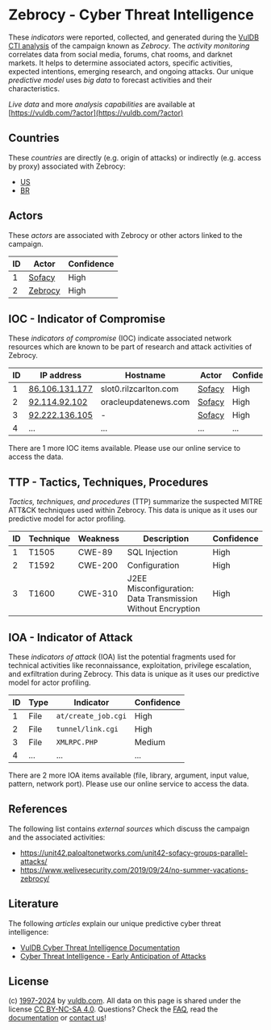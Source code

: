 # Zebrocy - Cyber Threat Intelligence

These _indicators_ were reported, collected, and generated during the [VulDB CTI analysis](https://vuldb.com/?kb.cti) of the campaign known as _Zebrocy_. The _activity monitoring_ correlates data from social media, forums, chat rooms, and darknet markets. It helps to determine associated actors, specific activities, expected intentions, emerging research, and ongoing attacks. Our unique _predictive model_ uses _big data_ to forecast activities and their characteristics.

_Live data_ and more _analysis capabilities_ are available at [https://vuldb.com/?actor](https://vuldb.com/?actor)

## Countries

These _countries_ are directly (e.g. origin of attacks) or indirectly (e.g. access by proxy) associated with Zebrocy:

* [US](https://vuldb.com/?country.us)
* [BR](https://vuldb.com/?country.br)

## Actors

These _actors_ are associated with Zebrocy or other actors linked to the campaign.

ID | Actor | Confidence
-- | ----- | ----------
1 | [Sofacy](https://vuldb.com/?actor.sofacy) | High
2 | [Zebrocy](https://vuldb.com/?actor.zebrocy) | High

## IOC - Indicator of Compromise

These _indicators of compromise_ (IOC) indicate associated network resources which are known to be part of research and attack activities of Zebrocy.

ID | IP address | Hostname | Actor | Confidence
-- | ---------- | -------- | ----- | ----------
1 | [86.106.131.177](https://vuldb.com/?ip.86.106.131.177) | slot0.rilzcarlton.com | [Sofacy](https://vuldb.com/?actor.sofacy) | High
2 | [92.114.92.102](https://vuldb.com/?ip.92.114.92.102) | oracleupdatenews.com | [Sofacy](https://vuldb.com/?actor.sofacy) | High
3 | [92.222.136.105](https://vuldb.com/?ip.92.222.136.105) | - | [Sofacy](https://vuldb.com/?actor.sofacy) | High
4 | ... | ... | ... | ...

There are 1 more IOC items available. Please use our online service to access the data.

## TTP - Tactics, Techniques, Procedures

_Tactics, techniques, and procedures_ (TTP) summarize the suspected MITRE ATT&CK techniques used within Zebrocy. This data is unique as it uses our predictive model for actor profiling.

ID | Technique | Weakness | Description | Confidence
-- | --------- | -------- | ----------- | ----------
1 | T1505 | CWE-89 | SQL Injection | High
2 | T1592 | CWE-200 | Configuration | High
3 | T1600 | CWE-310 | J2EE Misconfiguration: Data Transmission Without Encryption | High

## IOA - Indicator of Attack

These _indicators of attack_ (IOA) list the potential fragments used for technical activities like reconnaissance, exploitation, privilege escalation, and exfiltration during Zebrocy. This data is unique as it uses our predictive model for actor profiling.

ID | Type | Indicator | Confidence
-- | ---- | --------- | ----------
1 | File | `at/create_job.cgi` | High
2 | File | `tunnel/link.cgi` | High
3 | File | `XMLRPC.PHP` | Medium
4 | ... | ... | ...

There are 2 more IOA items available (file, library, argument, input value, pattern, network port). Please use our online service to access the data.

## References

The following list contains _external sources_ which discuss the campaign and the associated activities:

* https://unit42.paloaltonetworks.com/unit42-sofacy-groups-parallel-attacks/
* https://www.welivesecurity.com/2019/09/24/no-summer-vacations-zebrocy/

## Literature

The following _articles_ explain our unique predictive cyber threat intelligence:

* [VulDB Cyber Threat Intelligence Documentation](https://vuldb.com/?kb.cti)
* [Cyber Threat Intelligence - Early Anticipation of Attacks](https://www.scip.ch/en/?labs.20201022)

## License

(c) [1997-2024](https://vuldb.com/?kb.changelog) by [vuldb.com](https://vuldb.com/?kb.about). All data on this page is shared under the license [CC BY-NC-SA 4.0](https://creativecommons.org/licenses/by-nc-sa/4.0/). Questions? Check the [FAQ](https://vuldb.com/?kb.faq), read the [documentation](https://vuldb.com/?kb) or [contact us](https://vuldb.com/?contact)!

